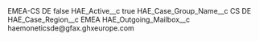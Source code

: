 <?xml version="1.0" encoding="UTF-8"?>
<CustomMetadata xmlns="http://soap.sforce.com/2006/04/metadata" xmlns:xsi="http://www.w3.org/2001/XMLSchema-instance" xmlns:xsd="http://www.w3.org/2001/XMLSchema">
    <label>EMEA-CS DE</label>
    <protected>false</protected>
    <values>
        <field>HAE_Active__c</field>
        <value xsi:type="xsd:boolean">true</value>
    </values>
    <values>
        <field>HAE_Case_Group_Name__c</field>
        <value xsi:type="xsd:string">CS DE</value>
    </values>
    <values>
        <field>HAE_Case_Region__c</field>
        <value xsi:type="xsd:string">EMEA</value>
    </values>
    <values>
        <field>HAE_Outgoing_Mailbox__c</field>
        <value xsi:type="xsd:string">haemoneticsde@gfax.ghxeurope.com</value>
    </values>
</CustomMetadata>
